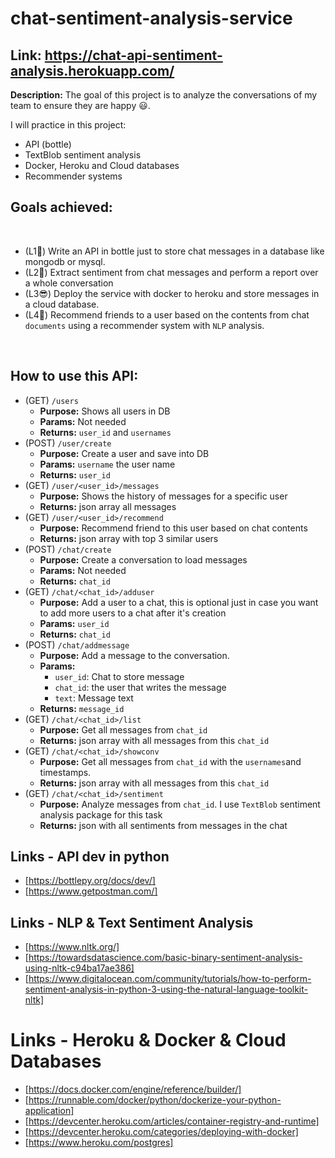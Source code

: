 # chat-sentiment-analysis-service

## Link: https://chat-api-sentiment-analysis.herokuapp.com/

**Description:**  The goal of this project is to analyze the conversations of my team
to ensure they are happy 😃.
 
I will practice in this project:
- API (bottle)
- TextBlob sentiment analysis
- Docker, Heroku and Cloud databases
- Recommender systems
​
## Goals achieved:
​​
- (L1🧐) Write an API in bottle just to store chat messages in a database like mongodb or mysql.
- (L2🥳) Extract sentiment from chat messages and perform a report over a whole conversation
- (L3😎) Deploy the service with docker to heroku and store messages in a cloud database.
- (L4🤭) Recommend friends to a user based on the contents from chat `documents` using a recommender system with `NLP` analysis.

​
## How to use this API:

- (GET) `/users` 
  - **Purpose:** Shows all users in DB
  - **Params:** Not needed
  - **Returns:** `user_id` and `usernames`
- (POST) `/user/create` 
  - **Purpose:** Create a user and save into DB
  - **Params:** `username` the user name
  - **Returns:** `user_id`
- (GET) `/user/<user_id>/messages`  
  - **Purpose:** Shows the history of messages for a specific user
  - **Returns:** json array all messages
- (GET) `/user/<user_id>/recommend`  
  - **Purpose:** Recommend friend to this user based on chat contents
  - **Returns:** json array with top 3 similar users
- (POST) `/chat/create` 
  - **Purpose:** Create a conversation to load messages
  - **Params:** Not needed
  - **Returns:** `chat_id`
- (GET) `/chat/<chat_id>/adduser` 
  - **Purpose:** Add a user to a chat, this is optional just in case you want to add more users to a chat after it's creation
  - **Params:** `user_id`
  - **Returns:** `chat_id`
- (POST) `/chat/addmessage` 
  - **Purpose:** Add a message to the conversation.
  - **Params:**
    - `user_id`: Chat to store message
    - `chat_id`: the user that writes the message
    - `text`: Message text
  - **Returns:** `message_id`
- (GET) `/chat/<chat_id>/list` 
  - **Purpose:** Get all messages from `chat_id`
  - **Returns:** json array with all messages from this `chat_id`
- (GET) `/chat/<chat_id>/showconv` 
  - **Purpose:** Get all messages from `chat_id` with the `usernames`and timestamps.
  - **Returns:** json array with all messages from this `chat_id`
- (GET) `/chat/<chat_id>/sentiment` 
  - **Purpose:** Analyze messages from `chat_id`. I use `TextBlob` sentiment analysis package for this task
  - **Returns:** json with all sentiments from messages in the chat
​
​
## Links - API dev in python
- [https://bottlepy.org/docs/dev/]
- [https://www.getpostman.com/]
​
## Links - NLP & Text Sentiment Analysis
- [https://www.nltk.org/]
- [https://towardsdatascience.com/basic-binary-sentiment-analysis-using-nltk-c94ba17ae386]
- [https://www.digitalocean.com/community/tutorials/how-to-perform-sentiment-analysis-in-python-3-using-the-natural-language-toolkit-nltk]
​
# Links - Heroku & Docker & Cloud Databases
- [https://docs.docker.com/engine/reference/builder/]
- [https://runnable.com/docker/python/dockerize-your-python-application]
- [https://devcenter.heroku.com/articles/container-registry-and-runtime]
- [https://devcenter.heroku.com/categories/deploying-with-docker]
- [https://www.heroku.com/postgres]